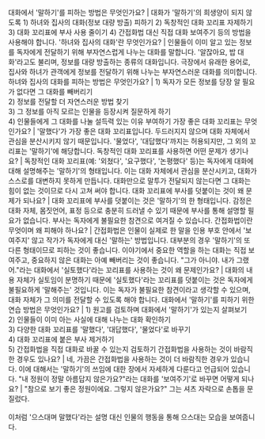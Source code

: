 대화에서 '말하기'를 피하는 방법은 무엇인가요?	| 대화가 '말하기'의 희생양이 되지 않도록 1) 하녀와 집사의 대화(정보 대량 방출) 피하기 2) 독창적인 대화 꼬리표 자제하기 3) 대화 꼬리표에 부사 사용 줄이기 4) 간접화법 대신 직접 대화 보여주기 등의 방법을 사용해야 합니다.
'하녀와 집사의 대화'란 무엇인가요?	| 인물들이 이미 알고 있는 정보를 독자에게 전달하기 위해 부자연스럽게 나누는 대화를 말합니다. '알잖아요, 밥 대화'라고도 불리며, 정보를 대량 방출하는 종류의 대화입니다. 극장에서 유래한 용어로, 집사와 하녀가 관객에게 정보를 전달하기 위해 나누는 부자연스러운 대화를 의미합니다.
하녀와 집사의 대화를 피하는 방법은 무엇인가요?	| 1) 독자가 모든 정보를 당장 알 필요가 없다면 그 대화를 빼버리기<br/>2) 정보를 전달할 더 자연스러운 방법 찾기<br/>3) 그 정보를 아직 모르는 인물을 등장시켜 질문하게 하기<br/>4) 인물들에게 그 대화를 나눌 설득력 있는 이유 부여하기
가장 좋은 대화 꼬리표는 무엇인가요?	| '말했다'가 가장 좋은 대화 꼬리표입니다. 두드러지지 않으며 대화 자체에서 관심을 분산시키지 않기 때문입니다. '물었다', '대답했다'까지는 허용되지만, 그 외의 꼬리표는 '말하기'에 해당합니다.
독창적인 대화 꼬리표를 사용하면 어떤 문제가 생기나요?	| 독창적인 대화 꼬리표(예: '외쳤다', '요구했다', '논평했다' 등)는 독자에게 대화에 대해 설명해주는 '말하기'의 형태입니다. 이는 대화 자체에서 관심을 분산시키고, 대화가 스스로를 대변하지 못하게 만듭니다. 대화만으로 말투가 전달되지 않는다면 그 대화는 힘이 없는 것이므로 다시 고쳐 써야 합니다.
대화 꼬리표에 부사를 덧붙이는 것이 왜 문제가 되나요?	| 대화 꼬리표에 부사를 덧붙이는 것은 '말하기'의 한 형태입니다. 감정은 대화 자체, 몸짓언어, 표정 등으로 충분히 드러낼 수 있기 때문에 부사를 통해 설명할 필요가 없습니다. 부사는 독자에게 불필요한 참견으로 여겨질 수 있습니다.
간접화법이란 무엇이며 왜 피해야 하나요?	| 간접화법은 인물이 실제로 한 말을 인용 부호 안에서 '보여주지' 않고 작가가 독자에게 대신 '말하는' 방법입니다. 대부분의 경우 '말하기'의 또 다른 형태이므로 피하는 것이 좋습니다. 이야기에서 중요한 역할을 하는 대화는 직접 보여주고, 중요하지 않은 대화는 아예 빼버리는 것이 좋습니다.
"그가 아니야. 내가 그랬어."라는 대화에서 '실토했다'라는 꼬리표를 사용하는 것이 왜 문제인가요?	| 대화의 내용 자체가 실토임이 분명하기 때문에 '실토했다'라는 꼬리표를 덧붙이는 것은 독자에게 불필요하게 '말해주는' 것입니다. 이는 독자가 불필요한 참견이라고 생각할 수 있으며, 대화 자체가 그 의미를 전달할 수 있도록 해야 합니다.
대화에서 '말하기'를 피하기 위한 연습 방법은 무엇인가요?	| 1) 원고를 검토하며 대화에서 '말하기'가 있는지 살펴보기<br/>2) 인물들이 이미 아는 사실에 대해 나누는 대화 확인하기<br/>3) 다양한 대화 꼬리표를 '말했다', '대답했다', '물었다'로 바꾸기<br/>4) 대화 꼬리표에 붙은 부사 제거하기<br/>5) 간접화법을 직접 대화로 바꿀 수 있는지 검토하기
간접화법을 사용하는 것이 바람직한 경우도 있나요?	| 네, 가끔은 간접화법을 사용하는 것이 더 바람직한 경우가 있습니다. 이에 대해서는 '말하기'의 쓰임에 대한 장에서 자세하게 다룬다고 언급되어 있습니다.
"내 정원이 정말 아름답지 않은가요?"라는 대화를 '보여주기'로 바꾸면 어떻게 되나요?	| "참으로 보기 좋은 정원이에요. 그렇지 않은가요?" 그는 셔츠 자락으로 손톱을 문질렀다.<br/><br/>이처럼 '으스대며 말했다'라는 설명 대신 인물의 행동을 통해 으스대는 모습을 보여줍니다.